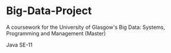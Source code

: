 # Big-Data-Project
A coursework for the University of Glasgow's Big Data: Systems, Programming and Management (Master) 

Java SE-11 
